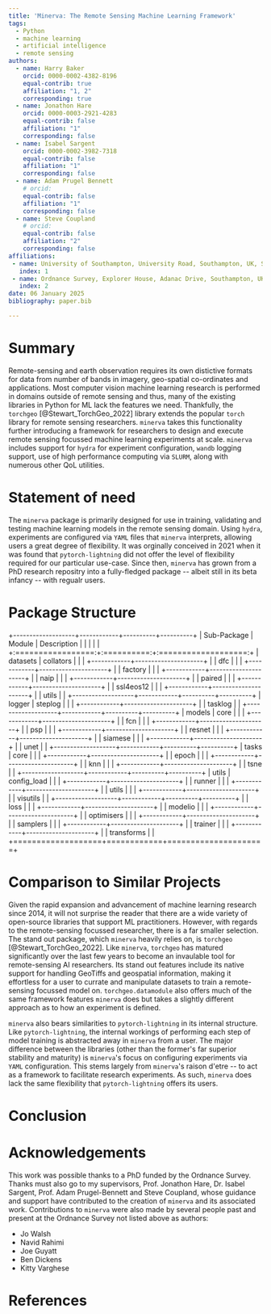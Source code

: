 ```yaml
---
title: 'Minerva: The Remote Sensing Machine Learning Framework'
tags:
  - Python
  - machine learning
  - artificial intelligence
  - remote sensing
authors:
  - name: Harry Baker
    orcid: 0000-0002-4382-8196
    equal-contrib: true
    affiliation: "1, 2"
    corresponding: true
  - name: Jonathon Hare
    orcid: 0000-0003-2921-4283
    equal-contrib: false
    affiliation: "1"
    corresponding: false
  - name: Isabel Sargent
    orcid: 0000-0002-3982-7318
    equal-contrib: false
    affiliation: "1"
    corresponding: false
  - name: Adam Prugel Bennett
    # orcid:
    equal-contrib: false
    affiliation: "1"
    corresponding: false
  - name: Steve Coupland
    # orcid:
    equal-contrib: false
    affiliation: "2"
    corresponding: false
affiliations:
 - name: University of Southampton, University Road, Southampton, UK, SO17 1BJ
   index: 1
 - name: Ordnance Survey, Explorer House, Adanac Drive, Southampton, UK, S016 0AS
   index: 2
date: 06 January 2025
bibliography: paper.bib

---
```


# Summary

Remote-sensing and earth observation requires its own distictive formats for
data from number of bands in imagery, geo-spatial co-ordinates and applications.
Most computer vision machine learning research is performed in domains outside
of remote sensing and thus, many of the existing libraries in Python for ML lack
the features we need. Thankfully, the `torchgeo` [@Stewart_TorchGeo_2022] library extends the popular
`torch` library for remote sensing researchers. `minerva` takes this
functionality further introducing a framework for researchers to design and
execute remote sensing focussed machine learning experiments at scale. `minerva`
includes support for `hydra` for experiment configuration, `wandb` logging
support, use of high performance computing via `SLURM`, along with numerous
other QoL utilities.

# Statement of need

The `minerva` package is primarily designed for use in training, validating and
testing machine learning models in the remote sensing domain. Using `hydra`,
experiments are configured via `YAML` files that `minerva` interprets, allowing
users a great degree of flexibility. It was orginally conceived in 2021 when it was found that `pytorch-lightning` did not offer the level of flexibility required for our particular use-case. Since then, `minerva` has grown from a PhD research repositry into a fully-fledged package -- albeit still in its beta infancy -- with regualr users.

# Package Structure

+-------------------+------------+----------+----------+
| Sub-Package       | Module     | Description         |
|                   |            |                     |
+:=================:+:==========:+:===================:+
| datasets          | collators  |                     |
|                   +------------+---------------------+
|                   | dfc        |                     |
|                   +------------+---------------------+
|                   | factory    |                     |
|                   +------------+---------------------+
|                   | naip       |                     |
|                   +------------+---------------------+
|                   | paired     |                     |
|                   +------------+---------------------+
|                   | ssl4eos12  |                     |
|                   +------------+---------------------+
|                   | utils      |                     |
+-------------------+------------+----------+----------+
| logger            | steplog    |                     |
|                   +------------+---------------------+
|                   | tasklog    |                     |
+-------------------+------------+----------+----------+
| models            | core       |                     |
|                   +------------+---------------------+
|                   | fcn        |                     |
|                   +------------+---------------------+
|                   | psp        |                     |
|                   +------------+---------------------+
|                   | resnet     |                     |
|                   +------------+---------------------+
|                   | siamese    |                     |
|                   +------------+---------------------+
|                   | unet       |                     |
+-------------------+------------+----------+----------+
| tasks             | core       |                     |
|                   +------------+---------------------+
|                   | epoch      |                     |
|                   +------------+---------------------+
|                   | knn        |                     |
|                   +------------+---------------------+
|                   | tsne       |                     |
+-------------------+------------+----------+----------+
| utils             | config_load |                    |
|                   +------------+---------------------+
|                   | runner     |                     |
|                   +------------+---------------------+
|                   | utils      |                     |
|                   +------------+---------------------+
|                   | visutils   |                     |
+-------------------+------------+----------+----------+
|                   | loss       |                     |
|                   +------------+---------------------+
|                   | modelio    |                     |
|                   +------------+---------------------+
|                   | optimisers |                     |
|                   +------------+---------------------+
|                   | samplers   |                     |
|                   +------------+---------------------+
|                   | trainer    |                     |
|                   +------------+---------------------+
|                   | transforms |                     |
+===================+============+=====================+

# Comparison to Similar Projects

Given the rapid expansion and advancement of machine learning research since 2014, it will not surprise the reader that there are a wide variety of open-source libraries that support ML practitioners. However, with regards to the remote-sensing focussed researcher, there is a far smaller selection. The stand out package, which `minerva` heavily relies on, is `torchgeo` [@Stewart_TorchGeo_2022]. Like `minerva`, `torchgeo` has matured significantly over the last few years to become an invaulable tool for remote-sensing AI researchers. Its stand out features include its native support for handling GeoTiffs and geospatial information, making it effortless for a user to currate and manipulate datasets to train a remote-sensing focussed model on. `torchgeo.datamodule` also offers much of the same framework features `minerva` does but takes a slightly different approach as to how an experiment is defined.

`minerva` also bears similarities to `pytorch-lightning` in its internal structure. Like `pytorch-lightning`, the internal workings of performing each step of model training is abstracted away in `minerva` from a user. The major difference between the libraries (other than the former's far superior stability and maturity) is `minerva`'s focus on configuring experiments via `YAML` configuration. This stems largely from `minerva`'s raison d'etre -- to act as a framework to facilitate research experiments. As such, `minerva` does lack the same flexibility that `pytorch-lightning` offers its users.

# Conclusion

# Acknowledgements

This work was possible thanks to a PhD funded by the Ordnance Survey. Thanks must also go to my supervisors, Prof. Jonathon Hare, Dr. Isabel Sargent, Prof. Adam Prugel-Bennett and Steve Coupland, whose guidance and support have contributed to the creation of `minerva` and its associated work. Contributions to `minerva` were also made by several people past and present at the Ordnance Survey not listed above as authors:

* Jo Walsh
* Navid Rahimi
* Joe Guyatt
* Ben Dickens
* Kitty Varghese

# References

